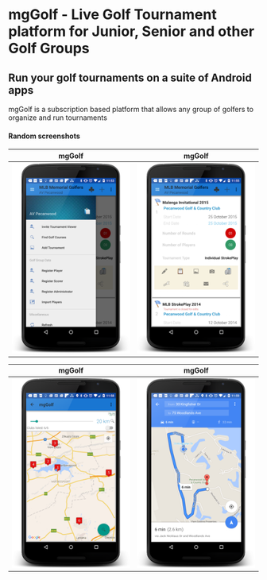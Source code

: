 # mgGolf - Live Golf Tournament platform for Junior, Senior and other Golf Groups
## Run your golf tournaments on a suite of Android apps

mgGolf is a subscription based platform that allows any group of golfers to organize and run tournaments


#### Random screenshots
mgGolf | mgGolf
------------ | -------------
![Alt text](/XMGGolf/MalengaGolfAdmin/screenshots/d1.png?raw=true "mgGolf App") | ![Alt text](/XMGGolf/MalengaGolfAdmin/screenshots/d2.png?raw=true "mgGolf App")

mgGolf | mgGolf
------------ | -------------
![Alt text](/XMGGolf/MalengaGolfAdmin/screenshots/d6.png?raw=true "mgGolf App") | ![Alt text](/XMGGolf/MalengaGolfAdmin/screenshots/d7.png?raw=true "mgGolf App")

